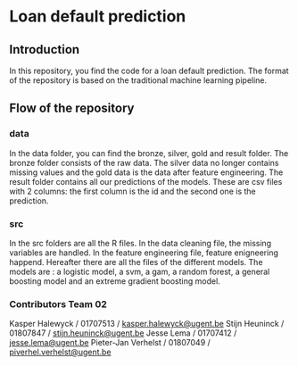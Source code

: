 # Loan default prediction
## Introduction
In this repository, you find the code for a loan default prediction. The format of the repository is based on the traditional machine learning pipeline.


## Flow of the repository
### data
In the data folder, you can find the bronze, silver, gold and result folder. The bronze folder consists of the raw data. The silver data no longer contains missing values and the gold data is the data after feature engineering. The result folder contains all our predictions of the models. These are csv files with 2 columns: the first column is the id and the second one is the prediction.

### src
In the src folders are all the R files. In the data cleaning file, the missing variables are handled. In the feature engineering file, feature enigneering happend. Hereafter there are all the files of the different models. The models are : a logistic model, a svm, a gam, a random forest, a general boosting model and an extreme gradient boosting model.

### Contributors Team 02
Kasper Halewyck     /  01707513     /   kasper.halewyck@ugent.be
Stijn Heuninck    /  01807847    /    stijn.heuninck@ugent.be
Jesse Lema   /   01707412     /   jesse.lema@ugent.be
Pieter-Jan Verhelst      /   01807049    /     piverhel.verhelst@ugent.be

